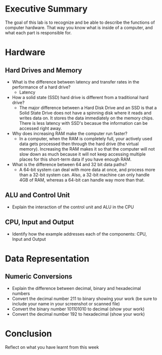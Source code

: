 
# Executive Summary
The goal of this lab is to recognize and be able to describe the functions of computer hardware. That way you know what is inside of a computer, and what each part is responsible for.

# Hardware
## Hard Drives and Memory
* What is the difference between latency and transfer rates in the performance of a hard drive?
    * Latency 
* How a solid state (SSD) hard drive is different from a traditional hard drive?
    * The major difference between a Hard Disk Drive and an SSD is that a Solid State Drive does not have a spinning disk where it reads and writes data on. It stores the data immediately on the memory chips. There is less latency with SSD's becasue the information can be accessed right away.
* Why does increasing RAM make the computer run faster?
    * In a computer, when the RAM is completely full, your actively used data gets processed then through the hard drive (the virtual memory). Increasing the RAM makes it so that the computer will not slow down as much because it will not keep accessing multiple places for this short-term data if you have enough RAM.
* What is the difference between 64 and 32 bit data paths?
    * A 64-bit system can deal with more data at once, and process more than a 32-bit system can. Also, a 32-bit machine can only handle 4GB of RAM, whereas a 64-bit can handle way more than that.

## ALU and Control Unit
* Explain the interaction of the control unit and ALU in the CPU

## CPU, Input and Output
* Identify how the example addresses each of the components: CPU, Input and Output

# Data Representation

## Numeric Conversions
* Explain the difference between decimal, binary and hexadecimal numbers 
* Convert the decimal number 211 to binary showing your work (be sure to include your name in your screenshot or scanned file)
* Convert the binary number 101101010 to decimal (show your work)
* Convert the decimal number 192 to hexadecimal (show your work)

# Conclusion
Reflect on what you have learnt from this week

